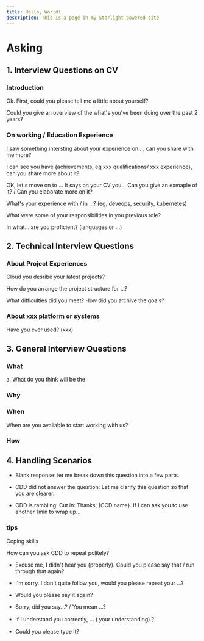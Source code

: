 ```yaml
---
title: Hello, World!
description: This is a page in my Starlight-powered site
---
```


# Asking

## 1. Interview Questions on CV

### Introduction

Ok. First, could you please tell me a little about yourself?

Could you give an overview of the what's you've been doing over the past 2 years?

### On working / Education Experience

I saw something intersting about your experience on..., can you share with me more?

I can see you have {achievements, eg xxx qualifications/ xxx experience}, can you share more about it?

OK, let's move on to ...
It says on your CV you...
Can you give an exmaple of it?  / Can you elaborate more on it?

What's  your experience with / in ...?  (eg, deveops, security, kubernetes)

What were some of your responsibilities in you previous role?

In what... are you proficient? (languages or ...)

## 2. Technical Interview Questions

### About Project Experiences

Cloud you desribe your latest projects?

How do you arrange the project structure for ...?

What difficulties did you meet?  How did you archive the goals?

### About xxx platform or systems

Have you ever used? (xxx)

## 3. General Interview Questions

### What

a. What do you think will be the

### Why

### When

When are you avaliable to start working with us?

### How

## 4. Handling Scenarios

- Blank response: let me break down this question into a few parts.

- CDD did not answer the question: Let me clarify this question so that you are clearer.

- CDD is rambling: Cut in: Thanks, {CCD name}. If I can ask you to use another 1min to wrap up...

### tips

Coping skills

How can you ask CDD to repeat politely?

- Excuse me, I didn't hear you (properly). Could you please say that / run through that again?

- I'm sorry.  I don't quite follow you, would you please repeat your ...?

- Would you please say it again?

- Sorry, did you say...? / You mean ...?

- If I understand you correctly, ... ( your understanding)？

- Could you please type it?
